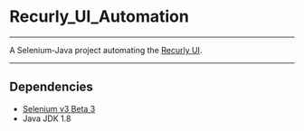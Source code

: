 # Recurly_UI_Automation
---

A Selenium-Java project automating the [Recurly UI](https://recurly.com/).

---

## Dependencies

* [Selenium v3 Beta 3](http://www.seleniumhq.org/)
* Java JDK 1.8
